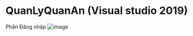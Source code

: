 # QuanLyQuanAn (Visual studio 2019)
Phần Đăng nhập
![image](https://github.com/thongthai2211/QuanLyQuanAn/assets/86780616/067fe5d4-91a5-48b2-85d4-3d51ae430dd7)
